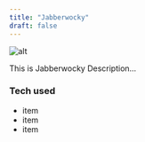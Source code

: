 ```yaml
---
title: "Jabberwocky"
draft: false
---
```

![alt]( //via.placeholder.com/640x150 )

This is Jabberwocky Description...

### Tech used
* item
* item
* item